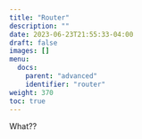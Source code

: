 ```yaml
---
title: "Router"
description: ""
date: 2023-06-23T21:55:33-04:00
draft: false
images: []
menu:
  docs:
    parent: "advanced"
    identifier: "router"
weight: 370
toc: true
---
```


What??
